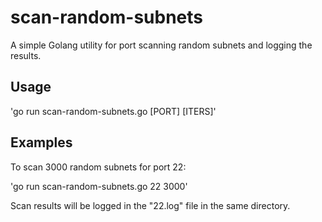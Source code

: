 # scan-random-subnets

A simple Golang utility for port scanning random subnets and logging the results. 

## Usage 

'go run scan-random-subnets.go [PORT] [ITERS]'

## Examples 

To scan 3000 random subnets for port 22:

'go run scan-random-subnets.go 22 3000'

Scan results will be logged in the "22.log" file in the same directory.  
